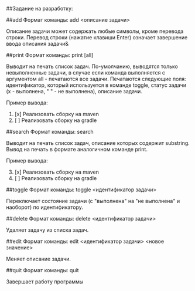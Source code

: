 ##Задание на разработку:

##add
Формат команды: add <описание задачи>

Описание задачи может содержать любые символы, кроме перевода строки. 
Перевод строки (нажатие клавиши Enter) означает завершение ввода описания задачи&


##print
Формат команды: print [all]

Выводит на печать список задач. По-умолчанию, выводятся только невыполненные задачи, в случае если команда выполняется с аргументом all - печатаются все задачи. Печатаются следующие поля: идентификатор, который используется в команде toggle, статус задачи (x - выполнена, " " - не выполнена), описание задачи.

Пример вывода:

1. [x] Реализовать сборку на maven
2. [ ] Реализовать сборку на gradle


##search
Формат команды: search <substring>

Выводит на печать список задач, описание которых содержит substring. Вывод на печать в формате аналогичном команде print.

Пример вывода:

3. [x] Реализовать сборку на maven
8. [ ] Реализовать сборку на gradle


##toggle
Формат команды: toggle <идентификатор задачи>

Переключает состояние задачи (с "выполнена" на "не выполнена" и наоборот) по идентификатору.


##delete
Формат команды: delete <идентификатор задачи>

Удаляет задачу из списка задач.


##edit
Формат команды: edit <идентификатор задачи> <новое значение>

Меняет описание задачи.


##quit
Формат команды: quit

Завершает работу программы